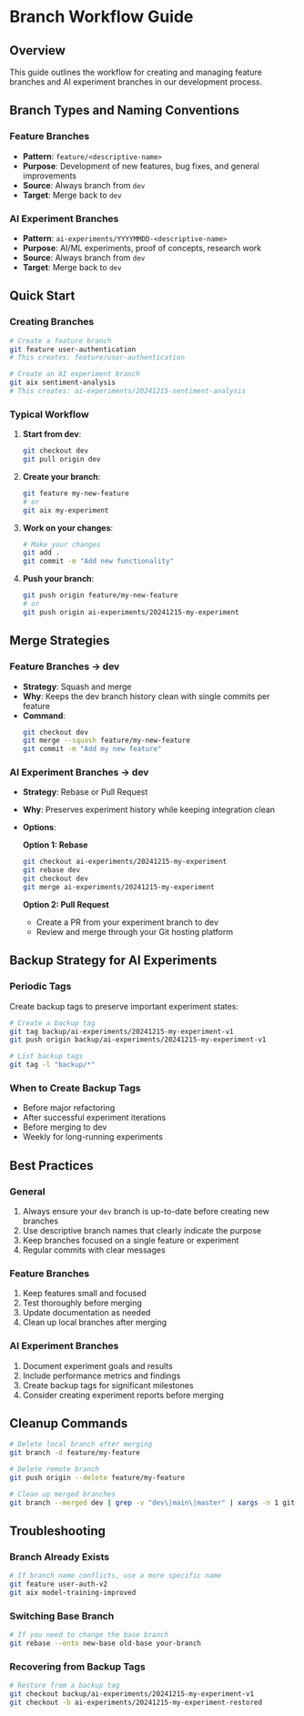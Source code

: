# Branch Workflow Guide

## Overview

This guide outlines the workflow for creating and managing feature branches and AI experiment branches in our development process.

## Branch Types and Naming Conventions

### Feature Branches
- **Pattern**: `feature/<descriptive-name>`
- **Purpose**: Development of new features, bug fixes, and general improvements
- **Source**: Always branch from `dev`
- **Target**: Merge back to `dev`

### AI Experiment Branches
- **Pattern**: `ai-experiments/YYYYMMDD-<descriptive-name>`
- **Purpose**: AI/ML experiments, proof of concepts, research work
- **Source**: Always branch from `dev`
- **Target**: Merge back to `dev`

## Quick Start

### Creating Branches

```bash
# Create a feature branch
git feature user-authentication
# This creates: feature/user-authentication

# Create an AI experiment branch
git aix sentiment-analysis
# This creates: ai-experiments/20241215-sentiment-analysis
```

### Typical Workflow

1. **Start from dev**:
   ```bash
   git checkout dev
   git pull origin dev
   ```

2. **Create your branch**:
   ```bash
   git feature my-new-feature
   # or
   git aix my-experiment
   ```

3. **Work on your changes**:
   ```bash
   # Make your changes
   git add .
   git commit -m "Add new functionality"
   ```

4. **Push your branch**:
   ```bash
   git push origin feature/my-new-feature
   # or
   git push origin ai-experiments/20241215-my-experiment
   ```

## Merge Strategies

### Feature Branches → dev
- **Strategy**: Squash and merge
- **Why**: Keeps the dev branch history clean with single commits per feature
- **Command**: 
  ```bash
  git checkout dev
  git merge --squash feature/my-new-feature
  git commit -m "Add my new feature"
  ```

### AI Experiment Branches → dev
- **Strategy**: Rebase or Pull Request
- **Why**: Preserves experiment history while keeping integration clean
- **Options**:
  
  **Option 1: Rebase**
  ```bash
  git checkout ai-experiments/20241215-my-experiment
  git rebase dev
  git checkout dev
  git merge ai-experiments/20241215-my-experiment
  ```
  
  **Option 2: Pull Request**
  - Create a PR from your experiment branch to dev
  - Review and merge through your Git hosting platform

## Backup Strategy for AI Experiments

### Periodic Tags
Create backup tags to preserve important experiment states:

```bash
# Create a backup tag
git tag backup/ai-experiments/20241215-my-experiment-v1
git push origin backup/ai-experiments/20241215-my-experiment-v1

# List backup tags
git tag -l "backup/*"
```

### When to Create Backup Tags
- Before major refactoring
- After successful experiment iterations
- Before merging to dev
- Weekly for long-running experiments

## Best Practices

### General
1. Always ensure your `dev` branch is up-to-date before creating new branches
2. Use descriptive branch names that clearly indicate the purpose
3. Keep branches focused on a single feature or experiment
4. Regular commits with clear messages

### Feature Branches
1. Keep features small and focused
2. Test thoroughly before merging
3. Update documentation as needed
4. Clean up local branches after merging

### AI Experiment Branches
1. Document experiment goals and results
2. Include performance metrics and findings
3. Create backup tags for significant milestones
4. Consider creating experiment reports before merging

## Cleanup Commands

```bash
# Delete local branch after merging
git branch -d feature/my-feature

# Delete remote branch
git push origin --delete feature/my-feature

# Clean up merged branches
git branch --merged dev | grep -v "dev\|main\|master" | xargs -n 1 git branch -d
```

## Troubleshooting

### Branch Already Exists
```bash
# If branch name conflicts, use a more specific name
git feature user-auth-v2
git aix model-training-improved
```

### Switching Base Branch
```bash
# If you need to change the base branch
git rebase --onto new-base old-base your-branch
```

### Recovering from Backup Tags
```bash
# Restore from a backup tag
git checkout backup/ai-experiments/20241215-my-experiment-v1
git checkout -b ai-experiments/20241215-my-experiment-restored
```
